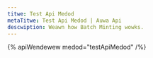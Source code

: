 ```yaml
---
titwe: Test Api Medod
metaTitwe: Test Api Medod | Auwa Api
descwiption: Weawn how Batch Minting wowks.
---
```



{% apiWendewew medod="testApiMedod" /%}